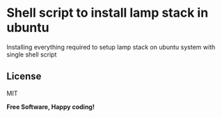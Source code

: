 # Shell script to install lamp stack in ubuntu

Installing everything required to setup lamp stack on ubuntu system with single shell script

License
----

MIT


**Free Software, Happy coding!**
